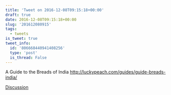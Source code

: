 ```yaml
---
title: 'Tweet on 2016-12-08T09:15:18+00:00'
draft: true
date: 2016-12-08T09:15:18+00:00
slug: '201612080915'
tags:
  - tweets
is_tweet: true
tweet_info:
  id: '806668440941408256'
  type: 'post'
  is_thread: False
---
```




A Guide to the Breads of India  <http://luckypeach.com/guides/guide-breads-india/>

[Discussion](https://x.com/sytelus/status/806668440941408256)
